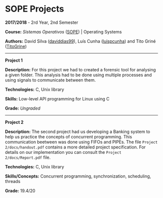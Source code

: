 # SOPE Projects
  
**2017/2018** - 2rd Year, 2nd Semester

**Course:** *Sistemas Operativos* ([SOPE](https://sigarra.up.pt/feup/en/UCURR_GERAL.FICHA_UC_VIEW?pv_ocorrencia_id=419998)) | Operating Systems

**Authors:** David Silva ([daviddias99](https://github.com/daviddias99)), Luís Cunha ([luispcunha](https://github.com/luispcunha)) and Tito Griné ([TitoGrine](https://github.com/TitoGrine))

---

**Project 1** 

**Description:** For this project we had to created a forensic tool for analysing a given folder. This analysis had to be done using multiple processes and using signals to communicate between them.

**Technologies:** C, Unix library

**Skills:** Low-level API programming for Linux using C

**Grade:** *Ungraded*

---

**Project 2** 

**Description:** The second project had us developing a Banking system to help us practice the concepts of concurrent programming. This communication beetween was done using FIFOs and PIPEs. The file `Project 2/docs/handout.pdf` contains a more detailed project specification. For details on our implementation you can consult the `Project 2/docs/Report.pdf` file.

**Technologies:** C, Unix library

**Skills/Concepts:** Concurrent programming, synchronization, scheduling, threads

**Grade:** 19.4/20

